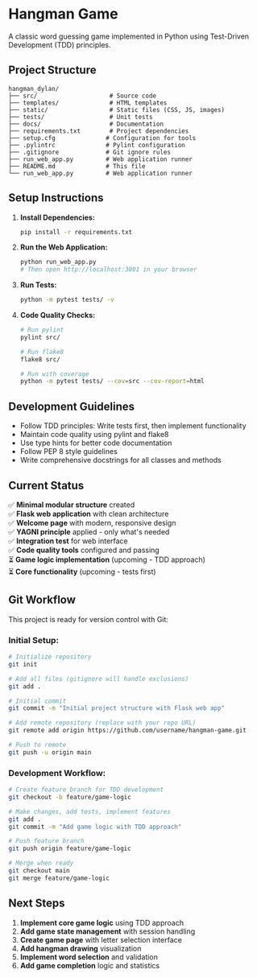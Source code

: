 # Hangman Game

A classic word guessing game implemented in Python using Test-Driven Development (TDD) principles.

## Project Structure

```
hangman_dylan/
├── src/                    # Source code
├── templates/              # HTML templates
├── static/                 # Static files (CSS, JS, images)
├── tests/                  # Unit tests
├── docs/                   # Documentation
├── requirements.txt        # Project dependencies
├── setup.cfg              # Configuration for tools
├── .pylintrc              # Pylint configuration
├── .gitignore             # Git ignore rules
├── run_web_app.py         # Web application runner
├── README.md              # This file
└── run_web_app.py         # Web application runner

```

## Setup Instructions

1. **Install Dependencies:**

   ```bash
   pip install -r requirements.txt
   ```

2. **Run the Web Application:**

   ```bash
   python run_web_app.py
   # Then open http://localhost:3001 in your browser
   ```

3. **Run Tests:**

   ```bash
   python -m pytest tests/ -v
   ```

4. **Code Quality Checks:**

   ```bash
   # Run pylint
   pylint src/

   # Run flake8
   flake8 src/

   # Run with coverage
   python -m pytest tests/ --cov=src --cov-report=html
   ```

## Development Guidelines

- Follow TDD principles: Write tests first, then implement functionality
- Maintain code quality using pylint and flake8
- Use type hints for better code documentation
- Follow PEP 8 style guidelines
- Write comprehensive docstrings for all classes and methods

## Current Status

✅ **Minimal modular structure** created  
✅ **Flask web application** with clean architecture  
✅ **Welcome page** with modern, responsive design  
✅ **YAGNI principle** applied - only what's needed  
✅ **Integration test** for web interface  
✅ **Code quality tools** configured and passing  
⏳ **Game logic implementation** (upcoming - TDD approach)  
⏳ **Core functionality** (upcoming - tests first)

## Git Workflow

This project is ready for version control with Git:

### **Initial Setup:**

```bash
# Initialize repository
git init

# Add all files (gitignore will handle exclusions)
git add .

# Initial commit
git commit -m "Initial project structure with Flask web app"

# Add remote repository (replace with your repo URL)
git remote add origin https://github.com/username/hangman-game.git

# Push to remote
git push -u origin main
```

### **Development Workflow:**

```bash
# Create feature branch for TDD development
git checkout -b feature/game-logic

# Make changes, add tests, implement features
git add .
git commit -m "Add game logic with TDD approach"

# Push feature branch
git push origin feature/game-logic

# Merge when ready
git checkout main
git merge feature/game-logic
```

## Next Steps

1. **Implement core game logic** using TDD approach
2. **Add game state management** with session handling
3. **Create game page** with letter selection interface
4. **Add hangman drawing** visualization
5. **Implement word selection** and validation
6. **Add game completion** logic and statistics
